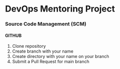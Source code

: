 # DevOps Mentoring Project

### Source Code Management (SCM)

#### GITHUB

1. Clone repository
2. Create branch with your name
3. Create directory with your name on your branch
4. Submit a Pull Request for main branch
